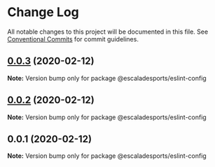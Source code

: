 # Change Log

All notable changes to this project will be documented in this file.
See [Conventional Commits](https://conventionalcommits.org) for commit guidelines.

## [0.0.3](https://github.com/escaladesports/escalade/tree/master/packages/@escaladesports/eslint-config/compare/@escaladesports/eslint-config@0.0.2...@escaladesports/eslint-config@0.0.3) (2020-02-12)

**Note:** Version bump only for package @escaladesports/eslint-config





## [0.0.2](https://github.com/escaladesports/escalade/tree/master/packages/@escaladesports/eslint-config/compare/@escaladesports/eslint-config@0.0.1...@escaladesports/eslint-config@0.0.2) (2020-02-12)

**Note:** Version bump only for package @escaladesports/eslint-config





## 0.0.1 (2020-02-12)

**Note:** Version bump only for package @escaladesports/eslint-config
